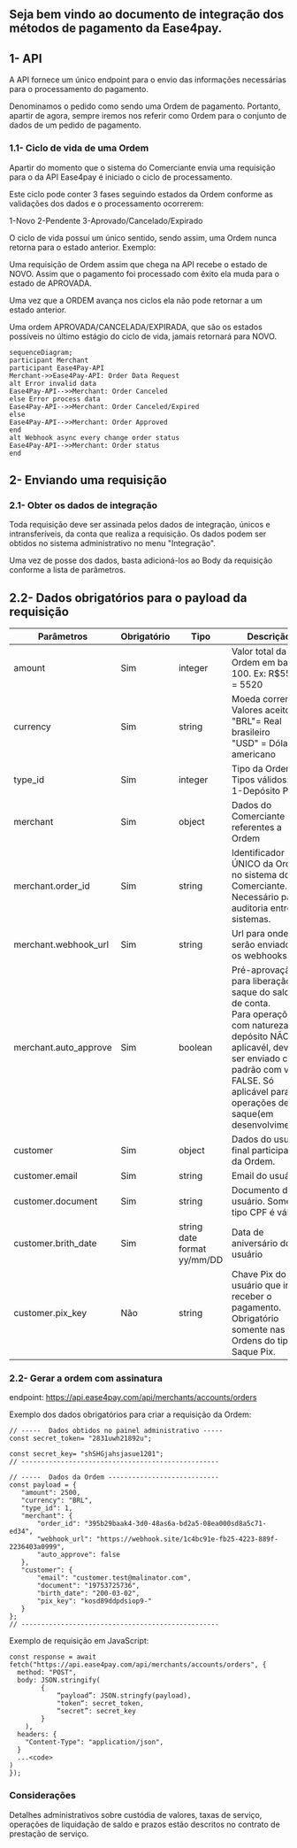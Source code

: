 ## Seja bem vindo ao documento de integração dos métodos de pagamento da Ease4pay.

## 1- API

A API fornece um único endpoint para o envio das informações necessárias para o processamento do pagamento.

Denominamos o pedido como sendo uma Ordem de pagamento. Portanto, apartir de agora, sempre iremos nos referir como Ordem para o conjunto de dados de um pedido de pagamento.

### 1.1- Ciclo de vida de uma Ordem

Apartir do momento que o sistema do Comerciante envia uma requisição para o da API Ease4pay é iniciado o ciclo de processamento.

Este ciclo pode conter 3 fases seguindo estados da Ordem conforme as validações dos dados e o processamento ocorrerem:

1-Novo
2-Pendente
3-Aprovado/Cancelado/Expirado

O ciclo de vida possuí um único sentido, sendo assim, uma Ordem nunca retorna para o estado anterior. Exemplo:

Uma requisição de Ordem assim que chega na API recebe o estado de NOVO. Assim que o pagamento foi processado com êxito ela muda para o estado de APROVADA.

Uma vez que a ORDEM avança nos ciclos ela não pode retornar a um estado anterior.

Uma ordem APROVADA/CANCELADA/EXPIRADA, que são os estados possíveis no último estágio do ciclo de vida, jamais retornará para NOVO.

```mermaid
sequenceDiagram;
participant Merchant
participant Ease4Pay-API
Merchant->>Ease4Pay-API: Order Data Request
alt Error invalid data
Ease4Pay-API-->>Merchant: Order Canceled
else Error process data
Ease4Pay-API-->>Merchant: Order Canceled/Expired
else
Ease4Pay-API-->>Merchant: Order Approved
end
alt Webhook async every change order status
Ease4Pay-API-->>Merchant: Order status
end
```

## 2- Enviando uma requisição

### 2.1- Obter os dados de integração

Toda requisição deve ser assinada pelos dados de integração, únicos e intransferíveis, da conta que realiza a requisição.
Os dados podem ser obtidos no sistema administrativo no menu "Integração".

Uma vez de posse dos dados, basta adicioná-los ao Body da requisição conforme a lista de parâmetros.

## 2.2- Dados obrigatórios para o payload da requisição

| Parâmetros |  Obrigatório |   Tipo                        | Descrição                                                                                                                                                                                                                    |
| ------------------------------ | ---------------  |   ------------ | ---------------------------------------------------------------------------------------------------------------------------------------------------------------------------------------------------------------------------- |
| amount                         |  Sim | integer                     | Valor total da Ordem em base 100. Ex: R$55,20 = 5520                                                                                                                                                                         |
| currency                        |  Sim | string                      | Moeda corrente. Valores aceitos:<br> "BRL"= Real brasileiro<br> "USD" = Dólar americano                                                                                                                                      |
| type_id                         |  Sim | integer                     | Tipo da Ordem. Tipos válidos:<br> 1-Depósito PIX<br>                              |
| merchant                        |  Sim | object                      | Dados do Comerciante referentes a Ordem                                                                                                                                                                                      |
| merchant.order_id               |  Sim | string                      | Identificador ÚNICO da Ordem no sistema do Comerciante. Necessário para auditoria entre sistemas.                                                                                                                            |
| merchant.webhook_url            |  Sim | string                      | Url para onde serão enviados os webhooks.                                                                                                                                                                                    |
| merchant.auto_approve           |  Sim | boolean                     | Pré-aprovação para liberação de saque do saldo de conta.<br> Para operações com natureza de depósito NÃO é aplicavél, deve ser enviado como padrão com valor FALSE. Só aplicável para operações de saque(em desenvolvimento) |
| customer                        |  Sim | object                      | Dados do usuário final participante da Ordem.                                                                                                                                                                                |
| customer.email                  |  Sim | string                      | Email do usuário                                                                                                                                                                                                             |
| customer.document               |  Sim | string                      | Documento do usuário. Somente tipo CPF é válido                                                                                                                                                                              |
| customer.brith_date             |  Sim | string date format yy/mm/DD | Data de aniversário do usuário                                                                                                                                                                                               |
| customer.pix_key                |  Não | string                      | Chave Pix do usuário que irá receber o pagamento. Obrigatório somente nas Ordens do tipo Saque Pix.                                                                                                                                            |

### 2.2- Gerar a ordem com assinatura

endpoint: https://api.ease4pay.com/api/merchants/accounts/orders

Exemplo dos dados obrigatórios para criar a requisição da Ordem:

```
// -----  Dados obtidos no painel administrativo -----
const secret_token= "2831uwh21892u";

const secret_key= "shSHGjahsjasue1201";
// --------------------------------------------------

// -----  Dados da Ordem ----------------------------
const payload = {
   "amount": 2500,
   "currency": "BRL",
   "type_id": 1,
   "merchant": {
       "order_id": "395b29baak4-3d0-48as6a-bd2a5-08ea000sd8a5c71-ed34",
       "webhook_url": "https://webhook.site/1c4bc91e-fb25-4223-889f-2236403a0999",
       "auto_approve": false
   },
   "customer": {
       "email": "customer.test@malinator.com",
       "document": "19753725736",
       "birth_date": "200-03-02",
       "pix_key": "kosd89ddpdsiop9-"
   }
};
// --------------------------------------------------
```

Exemplo de requisição em JavaScript:

```
const response = await fetch("https://api.ease4pay.com/api/merchants/accounts/orders", {
  method: "POST",
  body: JSON.stringify(
        {
            “payload”: JSON.stringfy(payload),
            "token“: secret_token,
            “secret”: secret_key
        }
    ),
  headers: {
  	"Content-Type": "application/json",
  }
  ...<code>
)
});
```

### Considerações

Detalhes administrativos sobre custódia de valores, taxas de serviço, operações de liquidação de saldo e prazos estão descritos no contrato de prestação de serviço.
